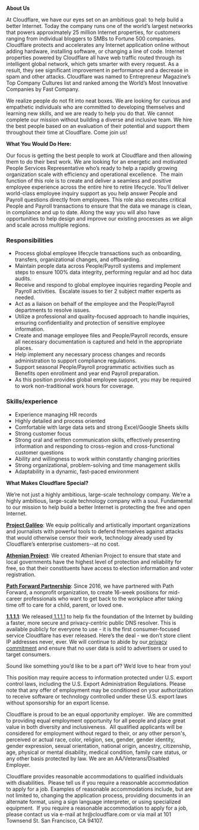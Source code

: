 <div class="content-intro">
	<div><strong>About Us</strong></div>
	<div>
		<p><span style="font-weight: 400;">At Cloudflare, we have our eyes set on an ambitious goal: to help build a better Internet. Today the company runs one of the world’s largest networks that powers approximately 25 million Internet properties, for customers ranging from individual bloggers to SMBs to Fortune 500 companies. Cloudflare protects and accelerates any Internet application online without adding hardware, installing software, or changing a line of code. Internet properties powered by Cloudflare all have web traffic routed through its intelligent global network, which gets smarter with every request. As a result, they see significant improvement in performance and a decrease in spam and other attacks. Cloudflare was named to Entrepreneur Magazine’s Top Company Cultures list and ranked among the World’s Most Innovative Companies by Fast Company.</span><span style="font-weight: 400;">&nbsp;</span></p>
		<p><span style="font-weight: 400;">We realize people do not fit into neat boxes. We are looking for curious and empathetic individuals who are committed to developing themselves and learning new skills, and we are ready to help you do that. We cannot complete our mission without building a diverse and inclusive team. We hire the best people based on an evaluation of their potential and support them throughout their time at Cloudflare. Come join us!&nbsp;</span></p>
	</div>
</div>
<p><strong>What You Would Do Here:</strong></p>
<p><span style="font-weight: 400;">Our focus is getting the best people to work at Cloudflare and then allowing them to do their best work. We are looking for an energetic and motivated People Services Representative who’s ready to help a rapidly growing organization scale with efficiency and operational excellence.&nbsp; The main function of this role is to create and deliver a seamless and positive employee experience across the entire hire to retire lifecycle. You’ll deliver world-class employee inquiry support as you help answer People and Payroll questions directly from employees. This role also executes critical People and Payroll transactions to ensure that the data we manage is clean, in compliance and up to date. Along the way you will also have opportunities to help design and improve our existing processes as we align and scale across multiple regions.</span></p>
<h3><strong>Responsibilities</strong></h3>
<ul>
	<li style="font-weight: 400;"><span style="font-weight: 400;">Process global employee lifecycle transactions such as onboarding, transfers, organizational changes, and offboarding.&nbsp;&nbsp;</span></li>
	<li style="font-weight: 400;"><span style="font-weight: 400;">Maintain people data across People/Payroll systems and implement steps to ensure 100% data integrity, performing regular and ad hoc data audits.</span></li>
	<li style="font-weight: 400;"><span style="font-weight: 400;">Receive and respond to global employee inquiries regarding People and Payroll activities.&nbsp; Escalate issues to tier 2 subject matter experts as needed.</span></li>
	<li style="font-weight: 400;"><span style="font-weight: 400;">Act as a liaison on behalf of the employee and the People/Payroll departments to resolve issues.</span></li>
	<li style="font-weight: 400;"><span style="font-weight: 400;">Utilize a professional and quality-focused approach to handle inquiries, ensuring confidentiality and protection of sensitive employee information.</span></li>
	<li style="font-weight: 400;"><span style="font-weight: 400;">Create and manage employee files and People/Payroll records, ensure all necessary documentation is captured and held in the appropriate places.</span></li>
	<li style="font-weight: 400;"><span style="font-weight: 400;">Help implement any necessary process changes and records administration to support compliance regulations.</span></li>
	<li style="font-weight: 400;"><span style="font-weight: 400;">Support seasonal People/Payroll programmatic activities such as Benefits open enrollment and year end Payroll preparation.</span></li>
	<li style="font-weight: 400;"><span style="font-weight: 400;">As this position provides global employee support, you may be required to work non-traditional work hours for coverage.</span></li>
</ul>
<h3><strong>Skills/experience</strong></h3>
<ul>
	<li style="font-weight: 400;"><span style="font-weight: 400;">Experience managing HR records&nbsp;</span></li>
	<li style="font-weight: 400;"><span style="font-weight: 400;">Highly detailed and process oriented</span></li>
	<li style="font-weight: 400;"><span style="font-weight: 400;">Comfortable with large data sets and strong Excel/Google Sheets skills</span></li>
	<li style="font-weight: 400;"><span style="font-weight: 400;">Strong customer focus</span></li>
	<li style="font-weight: 400;"><span style="font-weight: 400;">Strong oral and written communication skills, effectively presenting information and responding to cross-region and cross-functional customer questions&nbsp;</span></li>
	<li style="font-weight: 400;"><span style="font-weight: 400;">Ability and willingness to work within constantly changing priorities</span></li>
	<li style="font-weight: 400;"><span style="font-weight: 400;">Strong organizational, problem-solving and time management skills</span></li>
	<li style="font-weight: 400;"><span style="font-weight: 400;">Adaptability in a dynamic, fast-paced environment</span></li>
</ul>
<div class="content-conclusion">
	<p><strong>What Makes Cloudflare Special?</strong></p>
	<p><span style="font-weight: 400;">We’re not just a highly ambitious, large-scale technology company. We’re a highly ambitious, large-scale technology company with a soul. Fundamental to our mission to help build a better Internet is protecting the free and open Internet.</span></p>
	<p><a href="https://blog.cloudflare.com/protecting-free-expression-online/"><strong>Project Galileo</strong></a><span style="font-weight: 400;">: We equip politically and artistically important organizations and journalists with powerful tools to defend themselves against attacks that would otherwise censor their work, technology already used by Cloudflare’s enterprise customers--at no cost.</span></p>
	<p><strong><a href="https://www.cloudflare.com/athenian/">Athenian Project</a></strong><span style="font-weight: 400;">: We created Athenian Project to ensure that state and local governments have the highest level of protection and reliability for free, so that their constituents have access to election information and voter registration.</span></p>
	<p><a href="https://blog.cloudflare.com/tag/path-forward/"><strong>Path Forward Partnership</strong></a><span style="font-weight: 400;">: Since 2016, we have partnered with Path Forward, a nonprofit organization, to create 16-week positions for mid-career professionals who want to get back to the workplace after taking time off to care for a child, parent, or loved one.</span></p>
	<p><a href="https://1.1.1.1/"><strong>1.1.1.1</strong></a><span style="font-weight: 400;">: We released</span><a href="https://1.1.1.1/"> <span style="font-weight: 400;">1.1.1.1</span></a><span style="font-weight: 400;"> to help fix the foundation of the Internet by building a faster, more secure and privacy-centric public DNS resolver. This is available publicly for everyone to use - it is the first consumer-focused service Cloudflare has ever released. Here’s the deal - we don’t store client IP addresses never, ever. We will continue to abide by our</span><a href="https://developers.cloudflare.com/1.1.1.1/privacy/public-dns-resolver"> privacy commitment</a><span style="font-weight: 400;"> and ensure that no user data is sold to advertisers or used to target consumers.</span></p>
	<p><span style="font-weight: 400;">Sound like something you’d like to be a part of? We’d love to hear from you!</span></p>
	<p><span style="font-weight: 400;">This position may require access to information protected under U.S. export control laws, including the U.S. Export Administration Regulations. Please note that any offer of employment may be conditioned on your authorization to receive software or technology controlled under these U.S. export laws without sponsorship for an export license.</span></p>
	<p><span style="font-weight: 400;">Cloudflare is proud to be an equal opportunity employer. &nbsp;We are committed to providing equal employment opportunity for all people and place great value in both diversity and inclusiveness. &nbsp;All qualified applicants will be considered for employment without regard to their, or any other person's, perceived or actual</span> <span style="font-weight: 400;">race, color, religion, sex, gender, gender identity, gender expression, sexual orientation, national origin, ancestry, citizenship, age, physical or mental disability, medical condition, family care status, or any other basis protected by law. </span><span style="font-weight: 400;">We are an AA/Veterans/Disabled Employer.</span></p>
	<p><span style="font-weight: 400;">Cloudflare provides reasonable accommodations to qualified individuals with disabilities. &nbsp;Please tell us if you require a reasonable accommodation to apply for a job. Examples of reasonable accommodations include, but are not limited to, changing the application process, providing documents in an alternate format, using a sign language interpreter, or using specialized equipment. &nbsp;If you require a reasonable accommodation to apply for a job, please contact us via e-mail at </span><span style="font-weight: 400;">hr@cloudflare.com</span><span style="font-weight: 400;"> or via mail at 101 Townsend St. San Francisco, CA 94107.</span></p>
</div>